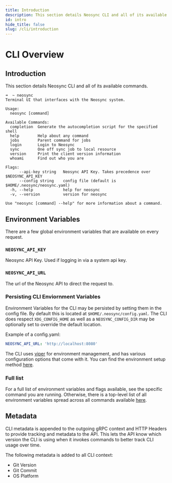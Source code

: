 ```yaml
---
title: Introduction
description: This section details Neosync CLI and all of its available commands.
id: intro
hide_title: false
slug: /cli/introduction
---
```


# CLI Overview

## Introduction

This section details Neosync CLI and all of its available commands.

```console
➜  ~ neosync
Terminal UI that interfaces with the Neosync system.

Usage:
  neosync [command]

Available Commands:
  completion  Generate the autocompletion script for the specified shell
  help        Help about any command
  jobs        Parent command for jobs
  login       Login to Neosync
  sync        One off sync job to local resource
  version     Print the client version information
  whoami      Find out who you are

Flags:
      --api-key string   Neosync API Key. Takes precedence over $NEOSYNC_API_KEY
      --config string    config file (default is $HOME/.neosync/neosync.yaml)
  -h, --help             help for neosync
  -v, --version          version for neosync

Use "neosync [command] --help" for more information about a command.
```

## Environment Variables

There are a few global environment variables that are available on every request.

### `NEOSYNC_API_KEY`

Neosync API Key. Used if logging in via a system api key.

### `NEOSYNC_API_URL`

The url of the Neosync API to direct the request to.

### Persisting CLI Enviornment Variables

Environment Variables for the CLI may be persisted by setting them in the config file.
By default this is located at `$HOME/.neosync/config.yaml`.
The CLI does respect `XDG_CONFIG_HOME` as well as a `NEOSYNC_CONFIG_DIR` may be optionally set to override the default location.

Example of a config.yaml:

```yaml
NEOSYNC_API_URL: 'http://localhost:8080'
```

The CLI uses [viper](https://github.com/spf13/viper) for environment management, and has various configuration options that come with it.
You can find the environment setup method [here](https://github.com/nucleuscloud/neosync/blob/main/cli/internal/cmds/neosync/neosync.go#L80).

### Full list

For a full list of environment variables and flags available, see the specific command you are running.
Otherwise, there is a top-level list of all environment variables spread across all commands available [here](../deploy/environment-variables.md#cli).

## Metadata

CLI metadata is appended to the outgoing gRPC context and HTTP Headers to provide tracking and metadata to the API.
This lets the API know which version the CLI is using when it invokes commands to better track CLI usage over time.

The following metadata is added to all CLI context:

- Git Version
- Git Commit
- OS Platform
